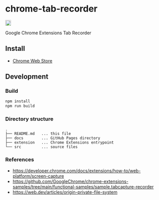 # chrome-tab-recorder

[<img alt="GMO OSS Security Program" src="https://security-api.gmo.jp/static/img/oss_badge_ol-CyzWkcK8.svg" height="18px">](https://group.gmo/security/oss-support/)

Google Chrome Extensions Tab Recorder

## Install

- [Chrome Web Store](https://chromewebstore.google.com/detail/instant-tab-recorder/giebbnikpnedbdojlghnnegpfbgdecmi)

## Development

### Build

```sh
npm install
npm run build
```

### Directory structure

```text
.
├── README.md   ... this file
├── docs        ... GitHub Pages directory
├── extension   ... Chrome Extensions entrypoint
└── src         ... source files
```

### References

- <https://developer.chrome.com/docs/extensions/how-to/web-platform/screen-capture>
- <https://github.com/GoogleChrome/chrome-extensions-samples/tree/main/functional-samples/sample.tabcapture-recorder>
- <https://web.dev/articles/origin-private-file-system>
